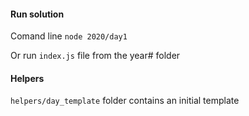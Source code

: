 <!--- advent_readme_stars table --->

#### Run solution

Comand line
```node 2020/day1```

Or run `index.js` file from the year# folder

#### Helpers
`helpers/day_template` folder contains an initial template
